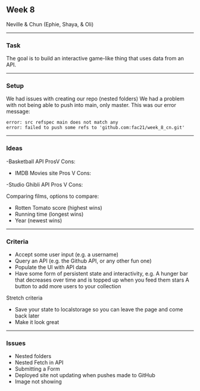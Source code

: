 ## Week 8 

Neville & Chun (Ephie, Shaya, & Oli)

---

### Task

The goal is to build an interactive game-like thing that uses data from an API.

---

### Setup

We had issues with creating our repo (nested folders)
We had a problem with not being able to push into main, only master. This was our error message:

```
error: src refspec main does not match any
error: failed to push some refs to 'github.com:fac21/week_8_cn.git'
```

---

### Ideas

-Basketball API
ProsV Cons:

- IMDB Movies site
Pros V Cons:

-Studio Ghibli API
Pros V Cons:

Comparing films, options to compare:
- Rotten Tomato score (highest wins)
- Running time (longest wins)
- Year (newest wins)


---

### Criteria

- Accept some user input (e.g. a username)
- Query an API (e.g. the Github API, or any other fun one)
- Populate the UI with API data
- Have some form of persistent state and interactivity, e.g.
  A hunger bar that decreases over time and is topped up when you feed them stars
  A button to add more users to your collection

Stretch criteria
- Save your state to localstorage so you can leave the page and come back later
- Make it look great

---

### Issues

- Nested folders
- Nested Fetch in API
- Submitting a Form
- Deployed site not updating when pushes made to GitHub
- Image not showing
